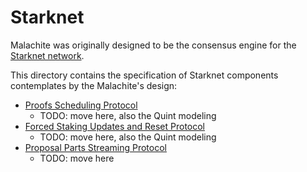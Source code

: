 # Starknet

Malachite was originally designed to be the consensus engine for the
[Starknet network][starknet].

This directory contains the specification of Starknet components contemplates
by the Malachite's design:

- [Proofs Scheduling Protocol][proofs-scheduling]
  - TODO: move here, also the Quint modeling
- [Forced Staking Updates and Reset Protocol][reset-protocol]
  - TODO: move here, also the Quint modeling
- [Proposal Parts Streaming Protocol][parts-streaming]
  - TODO: move here

[starknet]: https://www.starknet.io/
[proofs-scheduling]: ../english/proofs_scheduling.md
[reset-protocol]: ../english/forced-updates/README.md
[parts-streaming]: ../quint/specs/part_stream/README.md 
